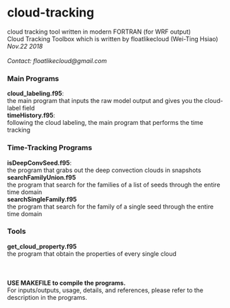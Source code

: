 # cloud-tracking
cloud tracking tool written in modern FORTRAN (for WRF output)<br/>
Cloud Tracking Toolbox which is written by floatlikecloud (Wei-Ting Hsiao)<br/>
_Nov.22 2018_<br/>
<br/>
_Contact: floatlikecloud@gmail.com_
<br/>
### Main Programs
**cloud_labeling.f95**: <br/>
the main program that inputs the raw model output and gives you the cloud-label field <br/>
**timeHistory.f95**: <br/>
following the cloud labeling, the main program that performs the time tracking <br/>
### Time-Tracking Programs 
**isDeepConvSeed.f95**: <br/>
the program that grabs out the deep convection clouds in snapshots <br/>
**searchFamilyUnion.f95** <br/>
the program that search for the families of a list of seeds through the entire time domain <br/>
**searchSingleFamily.f95** <br/>
the program that search for the family of a single seed through the entire time domain <br/>
### Tools
**get_cloud_property.f95** <br/>
the program that obtain the properties of every single cloud <br/>
<br/>
<br/>
<br/>
**USE MAKEFILE to compile the programs.**<br/>
For inputs/outputs, usage, details, and references, please refer to the description in the programs.
